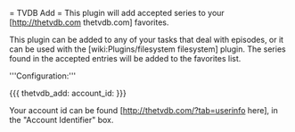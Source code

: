 = TVDB Add =
This plugin will add accepted series to your [http://thetvdb.com thetvdb.com] favorites.

This plugin can be added to any of your tasks that deal with episodes, or it can be used with the [wiki:Plugins/filesystem filesystem] plugin. The series found in the accepted entries will be added to the favorites list.

'''Configuration:'''

{{{
thetvdb_add:
  account_id: <your account id>
}}}

Your account id can be found [http://thetvdb.com/?tab=userinfo here], in the "Account Identifier" box.